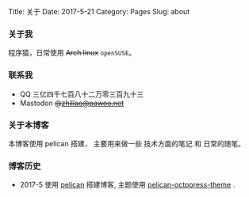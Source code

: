 Title: 关于
Date: 2017-5-21
Category: Pages
Slug: about 

### 关于我
程序猿，日常使用 <s>Arch linux</s> `openSUSE`。

### 联系我
* QQ 三亿四千七百八十二万零三百九十三
* Mastodon <s>@zhiliao@pawoo.net</s>

### 关于本博客
本博客使用 pelican 搭建， 主要用来做一些 技术方面的笔记 和 日常的随笔。

### 博客历史
* 2017-5 使用 [pelican][pelican] 搭建博客, 主题使用 [pelican-octopress-theme][octopress-theme] .


[pelican]: <https://getpelican.com/> (pelican)
[octopress-theme]: <https://github.com/MrSenko/pelican-octopress-theme> (pelican-octopress-theme)
